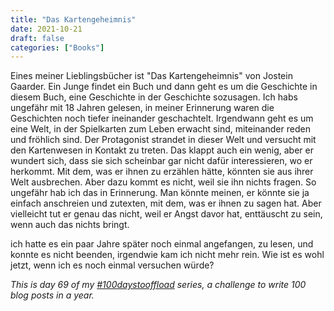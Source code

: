 ```yaml
---
title: "Das Kartengeheimnis"
date: 2021-10-21
draft: false
categories: ["Books"]
---
```


Eines meiner Lieblingsbücher ist "Das Kartengeheimnis" von Jostein Gaarder. Ein Junge findet ein Buch und dann geht es um die Geschichte in diesem Buch, eine Geschichte in der Geschichte sozusagen. Ich habs ungefähr mit 18 Jahren gelesen, in meiner Erinnerung waren die Geschichten noch tiefer ineinander geschachtelt. Irgendwann geht es um eine Welt, in der Spielkarten zum Leben erwacht sind, miteinander reden und fröhlich sind. Der Protagonist strandet in dieser Welt und versucht mit den Kartenwesen in Kontakt zu treten. Das klappt auch ein wenig, aber er wundert sich, dass sie sich scheinbar gar nicht dafür interessieren, wo er herkommt. Mit dem, was er ihnen zu erzählen hätte, könnten sie aus ihrer Welt ausbrechen. Aber dazu kommt es nicht, weil sie ihn nichts fragen. So ungefähr hab ich das in Erinnerung. Man könnte meinen, er könnte sie ja einfach anschreien und zutexten, mit dem, was er ihnen zu sagen hat. Aber vielleicht tut er genau das nicht, weil er Angst davor hat, enttäuscht zu sein, wenn auch das nichts bringt.

ich hatte es ein paar Jahre später noch einmal angefangen, zu lesen, und konnte es nicht beenden, irgendwie kam ich nicht mehr rein. Wie ist es wohl jetzt, wenn ich es noch einmal versuchen würde?

_This is day 69 of my [#100daystooffload](https://100daystooffload.com/) series, a challenge to write 100 blog posts in a year._